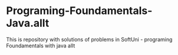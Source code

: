 # Programing-Foundamentals-Java.allt
This is repository with solutions of problems in SoftUni - programing Foundamentals with java allt

